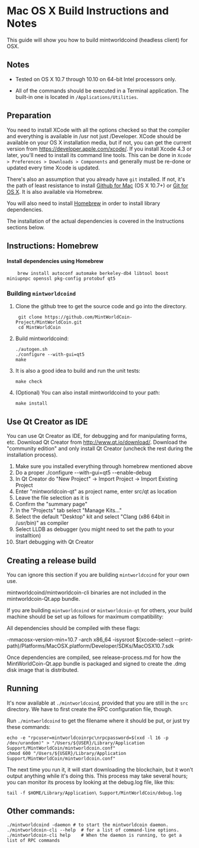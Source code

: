 Mac OS X Build Instructions and Notes
====================================
This guide will show you how to build mintworldcoind (headless client) for OSX.

Notes
-----

* Tested on OS X 10.7 through 10.10 on 64-bit Intel processors only.

* All of the commands should be executed in a Terminal application. The
built-in one is located in `/Applications/Utilities`.

Preparation
-----------

You need to install XCode with all the options checked so that the compiler
and everything is available in /usr not just /Developer. XCode should be
available on your OS X installation media, but if not, you can get the
current version from https://developer.apple.com/xcode/. If you install
Xcode 4.3 or later, you'll need to install its command line tools. This can
be done in `Xcode > Preferences > Downloads > Components` and generally must
be re-done or updated every time Xcode is updated.

There's also an assumption that you already have `git` installed. If
not, it's the path of least resistance to install [Github for Mac](https://mac.github.com/)
(OS X 10.7+) or
[Git for OS X](https://code.google.com/p/git-osx-installer/). It is also
available via Homebrew.

You will also need to install [Homebrew](http://brew.sh) in order to install library
dependencies.

The installation of the actual dependencies is covered in the Instructions
sections below.

Instructions: Homebrew
----------------------

#### Install dependencies using Homebrew

        brew install autoconf automake berkeley-db4 libtool boost miniupnpc openssl pkg-config protobuf qt5

### Building `mintworldcoind`

1. Clone the github tree to get the source code and go into the directory.

        git clone https://github.com/MintWorldCoin-Project/MintWorldCoin.git
        cd MintWorldCoin

2.  Build mintworldcoind:

        ./autogen.sh
        ./configure --with-gui=qt5
        make

3.  It is also a good idea to build and run the unit tests:

        make check

4.  (Optional) You can also install mintworldcoind to your path:

        make install

Use Qt Creator as IDE
------------------------
You can use Qt Creator as IDE, for debugging and for manipulating forms, etc.
Download Qt Creator from http://www.qt.io/download/. Download the "community edition" and only install Qt Creator (uncheck the rest during the installation process).

1. Make sure you installed everything through homebrew mentioned above
2. Do a proper ./configure --with-gui=qt5 --enable-debug
3. In Qt Creator do "New Project" -> Import Project -> Import Existing Project
4. Enter "mintworldcoin-qt" as project name, enter src/qt as location
5. Leave the file selection as it is
6. Confirm the "summary page"
7. In the "Projects" tab select "Manage Kits..."
8. Select the default "Desktop" kit and select "Clang (x86 64bit in /usr/bin)" as compiler
9. Select LLDB as debugger (you might need to set the path to your installtion)
10. Start debugging with Qt Creator

Creating a release build
------------------------
You can ignore this section if you are building `mintworldcoind` for your own use.

mintworldcoind/mintworldcoin-cli binaries are not included in the mintworldcoin-Qt.app bundle.

If you are building `mintworldcoind` or `mintworldcoin-qt` for others, your build machine should be set up
as follows for maximum compatibility:

All dependencies should be compiled with these flags:

 -mmacosx-version-min=10.7
 -arch x86_64
 -isysroot $(xcode-select --print-path)/Platforms/MacOSX.platform/Developer/SDKs/MacOSX10.7.sdk

Once dependencies are compiled, see release-process.md for how the MintWorldCoin-Qt.app
bundle is packaged and signed to create the .dmg disk image that is distributed.

Running
-------

It's now available at `./mintworldcoind`, provided that you are still in the `src`
directory. We have to first create the RPC configuration file, though.

Run `./mintworldcoind` to get the filename where it should be put, or just try these
commands:

    echo -e "rpcuser=mintworldcoinrpc\nrpcpassword=$(xxd -l 16 -p /dev/urandom)" > "/Users/${USER}/Library/Application Support/MintWorldCoin/mintworldcoin.conf"
    chmod 600 "/Users/${USER}/Library/Application Support/MintWorldCoin/mintworldcoin.conf"

The next time you run it, it will start downloading the blockchain, but it won't
output anything while it's doing this. This process may take several hours;
you can monitor its process by looking at the debug.log file, like this:

    tail -f $HOME/Library/Application\ Support/MintWorldCoin/debug.log

Other commands:
-------

    ./mintworldcoind -daemon # to start the mintworldcoin daemon.
    ./mintworldcoin-cli --help  # for a list of command-line options.
    ./mintworldcoin-cli help    # When the daemon is running, to get a list of RPC commands
